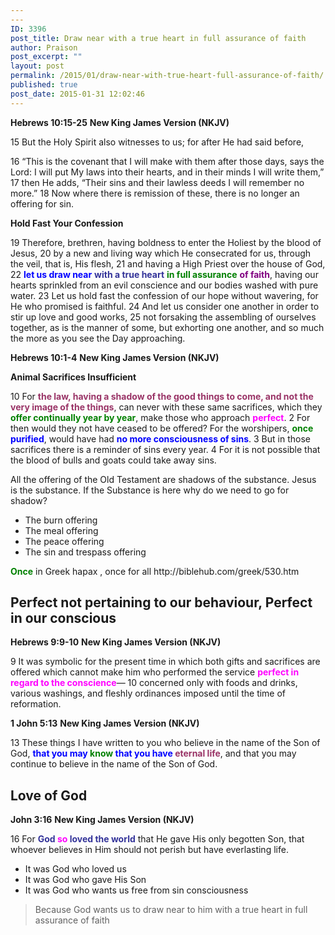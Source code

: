 ```yaml
---
---
ID: 3396
post_title: Draw near with a true heart in full assurance of faith
author: Praison
post_excerpt: ""
layout: post
permalink: /2015/01/draw-near-with-true-heart-full-assurance-of-faith/
published: true
post_date: 2015-01-31 12:02:46
---
```

<strong>Hebrews 10:15-25</strong>
<strong>New King James Version (NKJV)</strong>

15 But the Holy Spirit also witnesses to us; for after He had said before,

16 “This is the covenant that I will make with them after those days, says the Lord: I will put My laws into their hearts, and in their minds I will write them,” 17 then He adds, “Their sins and their lawless deeds I will remember no more.” 18 Now where there is remission of these, there is no longer an offering for sin.

<strong>Hold Fast Your Confession</strong>

19 Therefore, brethren, having boldness to enter the Holiest by the blood of Jesus, 20 by a new and living way which He consecrated for us, through the veil, that is, His flesh, 21 and having a High Priest over the house of God, 22 <span style="color: #0000ff;"><strong>let us draw near</strong></span> <span style="color: #333399;"><strong>with a true heart</strong></span> <span style="color: #008000;"><strong>in full assurance</strong></span> <strong><span style="color: #800080;">of faith</span></strong>, having our hearts sprinkled from an evil conscience and our bodies washed with pure water. 23 Let us hold fast the confession of our hope without wavering, for He who promised is faithful. 24 And let us consider one another in order to stir up love and good works, 25 not forsaking the assembling of ourselves together, as is the manner of some, but exhorting one another, and so much the more as you see the Day approaching.

<strong>Hebrews 10:1-4</strong>
<strong>New King James Version (NKJV)</strong>

<strong>Animal Sacrifices Insufficient</strong>

10 For <span style="color: #993366;"><strong>the law, having a shadow of the good things to come, and not the very image of the things</strong></span>, can never with these same sacrifices, which they <span style="color: #008000;"><strong>offer continually year by year</strong></span>, make those who approach <span style="color: #ff00ff;"><strong>perfect</strong></span>. 2 For then would they not have ceased to be offered? For the worshipers, <span style="color: #008000;"><strong>once</strong></span> <span style="color: #0000ff;"><strong>purified</strong></span>, would have had <span style="color: #0000ff;"><strong>no more consciousness of sins</strong></span>. 3 But in those sacrifices there is a reminder of sins every year. 4 For it is not possible that the blood of bulls and goats could take away sins.

All the offering of the Old Testament are shadows of the substance. Jesus is the substance. If the Substance is here why do we need to go for shadow?
<ul>
	<li>The burn offering</li>
	<li>The meal offering</li>
	<li>The peace offering</li>
	<li>The sin and trespass offering</li>
</ul>
<span style="color: #008000;"><strong>Once</strong></span> in Greek hapax , once for all
http://biblehub.com/greek/530.htm
<h2>Perfect not pertaining to our behaviour, Perfect in our conscious</h2>
<strong>Hebrews 9:9-10</strong>
<strong>New King James Version (NKJV)</strong>

9 It was symbolic for the present time in which both gifts and sacrifices are offered which cannot make him who performed the service <span style="color: #ff00ff;"><strong>perfect in regard to the conscience</strong></span>— 10 concerned only with foods and drinks, various washings, and fleshly ordinances imposed until the time of reformation.

<strong>1 John 5:13</strong>
<strong>New King James Version (NKJV)</strong>

13 These things I have written to you who believe in the name of the Son of God, <span style="color: #0000ff;"><strong>that you may <span style="color: #008000;">know</span> that you have <span style="color: #993366;">eternal life</span></strong></span>, and that you may continue to believe in the name of the Son of God.
<h2>Love of God</h2>
<strong>John 3:16</strong>
<strong> New King James Version (NKJV)</strong>

16 For <span style="color: #333399;"><strong>God <span style="color: #ff00ff;">so</span> loved the world</strong></span> that He gave His only begotten Son, that whoever believes in Him should not perish but have everlasting life.
<ul>
	<li>It was God who loved us</li>
	<li>It was God who gave His Son</li>
	<li>It was God who wants us free from sin consciousness</li>
</ul>
<blockquote>Because God wants us to draw near to him with a true heart in full assurance of faith</blockquote>
&nbsp;